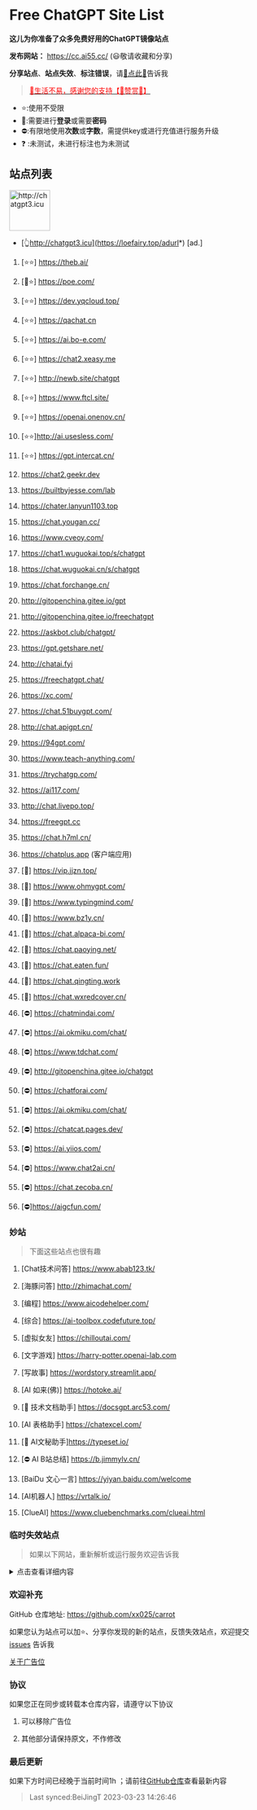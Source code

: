 # Free ChatGPT Site List

**这儿为你准备了众多免费好用的ChatGPT镜像站点**

**发布网站：** https://cc.ai55.cc/   (😃敬请收藏和分享)

**分享站点**、**站点失效**、**标注错误**，请[🌺点此🌺](https://github.com/xx025/carrot/issues)告诉我

><a href="https://xx025.github.io/pages/zs/" target="_blank"><font color="red">🔗生活不易，感谢您的支持【🧡赞赏🧡】</font></a>

[//]: # (> <a href="https://xx025.github.io/pages/zs/" target="_blank"><img src="https://cdn.buymeacoffee.com/buttons/v2/default-blue.png" alt="Buy Me A Coffee" style="height: 40px !important;width: 145px !important;" ></a>)

[//]: # (<br/>)

- ⭐:使用不受限
- 🔑:需要进行**登录**或需要**密码**
- ⛔:有限地使用**次数**或**字数**，需提供key或进行充值进行服务升级
- ❓ :未测试，未进行标注也为未测试

## 站点列表

<a href="https://loefairy.top/adurl*" target="_blank"><img src="https://imgs.loefairy.top/chatgpt3-icu.png" alt="http://chatgpt3.icu" style="height: 80px !important;width: auto !important;" ></a>

- [👆http://chatgpt3.icu](https://loefairy.top/adurl*) [ad.]


1. [⭐⭐] https://theb.ai/

2. [🔑⭐] https://poe.com/

3. [⭐⭐] https://dev.yqcloud.top/

4. [⭐⭐] https://qachat.cn

5. [⭐⭐] https://ai.bo-e.com/

6. [⭐⭐] https://chat2.xeasy.me

7. [⭐⭐] http://newb.site/chatgpt

8. [⭐⭐] https://www.ftcl.site/

9. [⭐⭐] https://openai.onenov.cn/

10. [⭐⭐]http://ai.usesless.com/

11. [⭐⭐] https://gpt.intercat.cn/

12. https://chat2.geekr.dev

13. https://builtbyjesse.com/lab

14. https://chater.lanyun1103.top

15. https://chat.yougan.cc/

16. https://www.cveoy.com/

17. https://chat1.wuguokai.top/s/chatgpt

18. https://chat.wuguokai.cn/s/chatgpt

19. https://chat.forchange.cn/

20. http://gitopenchina.gitee.io/gpt

21. http://gitopenchina.gitee.io/freechatgpt

22. https://askbot.club/chatgpt/

23. https://gpt.getshare.net/

24. http://chatai.fyi

25. https://freechatgpt.chat/

26. https://xc.com/

27. https://chat.51buygpt.com/

28. http://chat.apigpt.cn/

29. https://94gpt.com/

30. https://www.teach-anything.com/

31. https://trychatgp.com/

32. https://ai117.com/

33. http://chat.livepo.top/

34. https://freegpt.cc

35. https://chat.h7ml.cn/

36. https://chatplus.app (客户端应用)

37. [🔑] https://vip.jjzn.top/

38. [🔑] https://www.ohmygpt.com/

39. [🔑] https://www.typingmind.com/

40. [🔑] https://www.bz1y.cn/

41. [🔑] https://chat.alpaca-bi.com/

42. [🔑] https://chat.paoying.net/

43. [🔑] https://chat.eaten.fun/

44. [🔑]  https://chat.qingting.work

45. [🔑] https://chat.wxredcover.cn/

46. [⛔] https://chatmindai.com/

47. [⛔] https://ai.okmiku.com/chat/

48. [⛔] https://www.tdchat.com/

49. [⛔]  http://gitopenchina.gitee.io/chatgpt

50. [⛔] https://chatforai.com/

51. [⛔] https://ai.okmiku.com/chat/

52. [⛔] https://chatcat.pages.dev/

53. [⛔] https://ai.yiios.com/

54. [⛔] https://www.chat2ai.cn/

55. [⛔] https://chat.zecoba.cn/

56. [⛔]https://aigcfun.com/



### 妙站

> 下面这些站点也很有趣

1. [Chat技术问答] https://www.abab123.tk/

2. [海豚问答] http://zhimachat.com/

3. [编程] https://www.aicodehelper.com/

4. [综合] https://ai-toolbox.codefuture.top/

5. [虚拟女友] https://chilloutai.com/

6. [文字游戏] https://harry-potter.openai-lab.com

7. [写故事] https://wordstory.streamlit.app/

8. [AI 如来(佛)] https://hotoke.ai/

9. [🔑 技术文档助手] https://docsgpt.arc53.com/

10. [AI 表格助手] https://chatexcel.com/

11. [🔑 AI文秘助手]https://typeset.io/

12. [⛔ AI B站总结] https://b.jimmylv.cn/

13. [BaiDu 文心一言] https://yiyan.baidu.com/welcome

14. [AI机器人] https://vrtalk.io/

15. [ClueAI] https://www.cluebenchmarks.com/clueai.html

### 临时失效站点

> 如果以下网站，重新解析或运行服务欢迎告诉我

[//]: # (；因为在首次发现不再运行服务或域名不再解析就会列在这儿，并不知晓其后期更新状况)

<details>
  <summary>点击查看详细内容</summary>

1. https://chatmate.network/
   <br/>
2. https://freegpt.one/
   <br/>
3. https://freechatgpt.lol/
   <br/>
4. https://fastgpt.app/
   <br/>
5. https://chat.jingran.vip/
   <br/>
6. http://itecheasy.com.cn/
   <br/>
7. https://chatgpt.ddiu.io/
   <br/>
8. https://chat.qingting.work/
   <br/>
9. https://chat.aigc-model.com/
   <br/>
10. https://chatgpt.poshist.cn/
    <br/>
11. https://www.chatsverse.xyz/
    <br/>
12. https://ai.v2less.com/
    <br/>
13. https://chatgpt.h7ml.cn/
    <br/>
14. https://chat.tgbot.co/
    <br/>
15. https://chat.ninvfeng.xyz/
    <br/>
16. https://talk.xiu.ee/
    <br/>
17. https://chat.sheepig.top/
    <br/>
18. https://chatgpt.ddiu.me/
    <br/>
19. https://chatgpt.lcc8.com/
    <br/>
20. https://chat.uue.me/
    <br/>
21. http://gpt.mxnf.store/
    <br/>
22. https://chat.moyunav.com/
    <br/>
23. https://www.askopenai.cn/
    <br/>
24. https://gpt.h7ml.cn/
    <br/>
25. https://desk.im/
    <br/>
26. https://askgptai.com/
    <br/>
27. https://www.aitoolgpt.com/
    <br/>
28. https://ai.ls/
    <br/>
29. https://ai.ls/
    <br/>
30. https://chatapi.qload.cn/
    <br/>
31. https://chat-gpt.nikong.cn/
    <br/>
32. https://chatgpt-flutter.h7ml.cn/
    <br/>

</details>

### 欢迎补充

GitHub 仓库地址: https://github.com/xx025/carrot

如果您认为站点可以加⭐、分享你发现的新的站点，反馈失效站点，欢迎提交[issues](https://github.com/xx025/carrot/issues) 告诉我

[关于广告位](https://github.com/xx025/carrot/wiki)

### 协议

如果您正在同步或转载本仓库内容，请遵守以下协议

1. 可以移除广告位

2. 其他部分请保持原文，不作修改

### 最后更新

如果下方时间已经晚于当前时间1h ；请前往[GitHub仓库](https://github.com/xx025/carrot)查看最新内容

>Last synced:BeiJingT 2023-03-23 14:26:46
